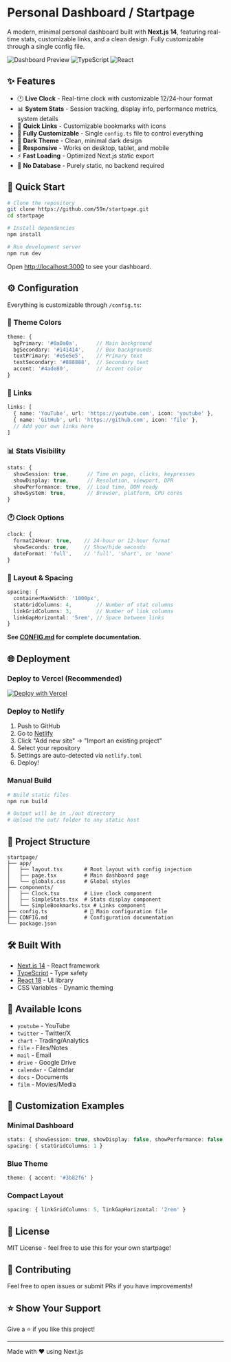 # Personal Dashboard / Startpage

A modern, minimal personal dashboard built with **Next.js 14**, featuring real-time stats, customizable links, and a clean design. Fully customizable through a single config file.

![Dashboard Preview](https://img.shields.io/badge/Next.js-14-black?style=flat-square&logo=next.js)
![TypeScript](https://img.shields.io/badge/TypeScript-5-blue?style=flat-square&logo=typescript)
![React](https://img.shields.io/badge/React-18-61dafb?style=flat-square&logo=react)

## ✨ Features

- 🕐 **Live Clock** - Real-time clock with customizable 12/24-hour format
- 📊 **System Stats** - Session tracking, display info, performance metrics, system details
- 🔗 **Quick Links** - Customizable bookmarks with icons
- 🎨 **Fully Customizable** - Single `config.ts` file to control everything
- 🌙 **Dark Theme** - Clean, minimal dark design
- 📱 **Responsive** - Works on desktop, tablet, and mobile
- ⚡ **Fast Loading** - Optimized Next.js static export
- 🎯 **No Database** - Purely static, no backend required

## 🚀 Quick Start

```bash
# Clone the repository
git clone https://github.com/59n/startpage.git
cd startpage

# Install dependencies
npm install

# Run development server
npm run dev
```

Open [http://localhost:3000](http://localhost:3000) to see your dashboard.

## ⚙️ Configuration

Everything is customizable through `/config.ts`:

### 🎨 Theme Colors
```typescript
theme: {
  bgPrimary: '#0a0a0a',      // Main background
  bgSecondary: '#141414',    // Box backgrounds
  textPrimary: '#e5e5e5',    // Primary text
  textSecondary: '#888888',  // Secondary text
  accent: '#4ade80',         // Accent color
}
```

### 🔗 Links
```typescript
links: [
  { name: 'YouTube', url: 'https://youtube.com', icon: 'youtube' },
  { name: 'GitHub', url: 'https://github.com', icon: 'file' },
  // Add your own links here
]
```

### 📊 Stats Visibility
```typescript
stats: {
  showSession: true,      // Time on page, clicks, keypresses
  showDisplay: true,      // Resolution, viewport, DPR
  showPerformance: true,  // Load time, DOM ready
  showSystem: true,       // Browser, platform, CPU cores
}
```

### 🕐 Clock Options
```typescript
clock: {
  format24Hour: true,    // 24-hour or 12-hour format
  showSeconds: true,     // Show/hide seconds
  dateFormat: 'full',    // 'full', 'short', or 'none'
}
```

### 📐 Layout & Spacing
```typescript
spacing: {
  containerMaxWidth: '1000px',
  statGridColumns: 4,        // Number of stat columns
  linkGridColumns: 3,        // Number of link columns
  linkGapHorizontal: '5rem', // Space between links
}
```

**See [CONFIG.md](./CONFIG.md) for complete documentation.**

## 🌐 Deployment

### Deploy to Vercel (Recommended)
[![Deploy with Vercel](https://vercel.com/button)](https://vercel.com/new/clone?repository-url=https://github.com/59n/startpage)

### Deploy to Netlify
1. Push to GitHub
2. Go to [Netlify](https://app.netlify.com)
3. Click "Add new site" → "Import an existing project"
4. Select your repository
5. Settings are auto-detected via `netlify.toml`
6. Deploy!

### Manual Build
```bash
# Build static files
npm run build

# Output will be in ./out directory
# Upload the out/ folder to any static host
```

## 📁 Project Structure

```
startpage/
├── app/
│   ├── layout.tsx       # Root layout with config injection
│   ├── page.tsx         # Main dashboard page
│   └── globals.css      # Global styles
├── components/
│   ├── Clock.tsx        # Live clock component
│   ├── SimpleStats.tsx  # Stats display component
│   └── SimpleBookmarks.tsx # Links component
├── config.ts            # 🎯 Main configuration file
├── CONFIG.md            # Configuration documentation
└── package.json
```

## 🛠️ Built With

- [Next.js 14](https://nextjs.org/) - React framework
- [TypeScript](https://www.typescriptlang.org/) - Type safety
- [React 18](https://react.dev/) - UI library
- CSS Variables - Dynamic theming

## 📝 Available Icons

- `youtube` - YouTube
- `twitter` - Twitter/X
- `chart` - Trading/Analytics
- `file` - Files/Notes
- `mail` - Email
- `drive` - Google Drive
- `calendar` - Calendar
- `docs` - Documents
- `film` - Movies/Media

## 🎨 Customization Examples

### Minimal Dashboard
```typescript
stats: { showSession: true, showDisplay: false, showPerformance: false, showSystem: false }
spacing: { statGridColumns: 1 }
```

### Blue Theme
```typescript
theme: { accent: '#3b82f6' }
```

### Compact Layout
```typescript
spacing: { linkGridColumns: 5, linkGapHorizontal: '2rem' }
```

## 📄 License

MIT License - feel free to use this for your own startpage!

## 🤝 Contributing

Feel free to open issues or submit PRs if you have improvements!

## ⭐ Show Your Support

Give a ⭐️ if you like this project!

---

Made with ❤️ using Next.js
